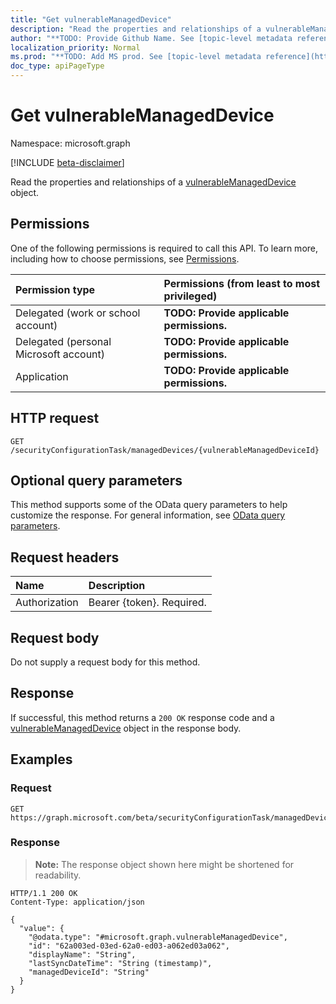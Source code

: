 ```yaml
---
title: "Get vulnerableManagedDevice"
description: "Read the properties and relationships of a vulnerableManagedDevice object."
author: "**TODO: Provide Github Name. See [topic-level metadata reference](https://msgo.azurewebsites.net/add/document/guidelines/metadata.html#topic-level-metadata)**"
localization_priority: Normal
ms.prod: "**TODO: Add MS prod. See [topic-level metadata reference](https://msgo.azurewebsites.net/add/document/guidelines/metadata.html#topic-level-metadata)**"
doc_type: apiPageType
---
```


# Get vulnerableManagedDevice
Namespace: microsoft.graph

[!INCLUDE [beta-disclaimer](../../includes/beta-disclaimer.md)]

Read the properties and relationships of a [vulnerableManagedDevice](../resources/vulnerablemanageddevice.md) object.

## Permissions
One of the following permissions is required to call this API. To learn more, including how to choose permissions, see [Permissions](/graph/permissions-reference).

|Permission type|Permissions (from least to most privileged)|
|:---|:---|
|Delegated (work or school account)|**TODO: Provide applicable permissions.**|
|Delegated (personal Microsoft account)|**TODO: Provide applicable permissions.**|
|Application|**TODO: Provide applicable permissions.**|

## HTTP request

<!-- {
  "blockType": "ignored"
}
-->
``` http
GET /securityConfigurationTask/managedDevices/{vulnerableManagedDeviceId}
```

## Optional query parameters
This method supports some of the OData query parameters to help customize the response. For general information, see [OData query parameters](/graph/query-parameters).

## Request headers
|Name|Description|
|:---|:---|
|Authorization|Bearer {token}. Required.|

## Request body
Do not supply a request body for this method.

## Response

If successful, this method returns a `200 OK` response code and a [vulnerableManagedDevice](../resources/vulnerablemanageddevice.md) object in the response body.

## Examples

### Request
<!-- {
  "blockType": "request",
  "name": "get_vulnerablemanageddevice"
}
-->
``` http
GET https://graph.microsoft.com/beta/securityConfigurationTask/managedDevices/{vulnerableManagedDeviceId}
```


### Response
>**Note:** The response object shown here might be shortened for readability.
<!-- {
  "blockType": "response",
  "truncated": true,
  "@odata.type": "microsoft.graph.vulnerableManagedDevice"
}
-->
``` http
HTTP/1.1 200 OK
Content-Type: application/json

{
  "value": {
    "@odata.type": "#microsoft.graph.vulnerableManagedDevice",
    "id": "62a003ed-03ed-62a0-ed03-a062ed03a062",
    "displayName": "String",
    "lastSyncDateTime": "String (timestamp)",
    "managedDeviceId": "String"
  }
}
```

